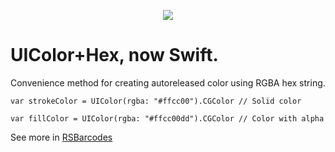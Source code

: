 <p align="center">
  <img src="https://raw.githubusercontent.com/grant/swift-cheat-sheet/gh-pages/img/swift-hero.png">
</p>

UIColor+Hex, now Swift.
=================
Convenience method for creating autoreleased color using RGBA hex string.

    var strokeColor = UIColor(rgba: "#ffcc00").CGColor // Solid color
    
    var fillColor = UIColor(rgba: "#ffcc00dd").CGColor // Color with alpha
    
See more in [RSBarcodes](https://github.com/yeahdongcn/RSBarcodes_Swift)
